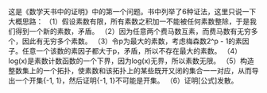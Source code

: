 
这是《数学天书中的证明》中的第一个问题。书中列举了6种证法，这里只说一下大概思路：
（1）假设素数有限，所有素数之积加一不能被任何素数整除，于是我们得到一个新的素数，矛盾。
（2）因为任意两个费马数互素，而费马数有无穷多个，因此有无穷多个素数。
（3）令p为最大的素数，考虑梅森数2^p - 1的素因子。任意一个该数的素因子都大于p，矛盾，所以不存在最大的素数。
（4）log(x)是素数计数函数的一个下界，因为log(x)无界，所以素数无限。
（5）构造整数集上的一个拓扑，使素数和该拓扑上的某些既开又闭的集合一一对应，从而导出一个开集{-1, 1}，然后证明{-1, 1}不可能是开集。
（6）证明[公式]发散。




